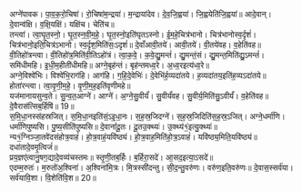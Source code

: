 

  
अग्ने॑पावक। पा॒व॒क॒रो॒चिषा॑। रो॒चिषा॑म॒न्द्रया॑। म॒न्द्राया॑देव। दे॒व॒जि॒ह्वया॑। जि॒ह्वयेति॑जि॒ह्वया॑॥ आदे॒वान्। दे॒वान्व॑क्षि। व॒क्षि॒यक्षि॑। यक्षि॑च। चेति॑च॥  
तन्त्वा॑। त्वा॒घृ॒त॒स्नो॒। घृ॒त॒स्न॒वी॒म॒हे॒। घृ॒त॒स्नो॒इति॑घृतऽस्नो। ई॒म॒हे॒चित्र॑भानो। चित्र॑भानोस्व॒र्दृशं॑। चित्र॑भानो॒इति॒चित्र॑ऽभानो। स्व॒र्दृश॒मिति॑सः॒ऽदृशं॑॥ दे॒वाँआवी॒तये॑। आवी॒तये॑। वी॒तये॑वह। व॒हेति॑वह॥  
वी॒तिहो॑त्रन्त्वा। वी॒तिहो॑त्र॒मिति॑वी॒तिऽहो॑त्रं। त्वा॒क॒वे॒। क॒वे॒द्यु॒मन्तं॑। द्यु॒मन्तं॒सं। द्यु॒मन्त॒मिति॑द्यु॒ऽमन्तं॑। समि॑धीमहि। इ॒धी॒म॒हीती॑धीमहि॥ अग्ने॒बृह॑न्तं। बृह॑न्तमध्व॒रे। अ॒ध्व॒रइत्य॑ध्व॒रे॥  
अग्ने॒विश्वे॑भिः। विश्वे॑भि॒राग॑हि। आग॑हि। ग॒हि॒दे॒वेभिः॑। दे॒वेभि॑र्ह॒व्यदा॑तये। ह॒व्यदा॑तय॒इति॑ह॒व्यऽदा॑तये॥ होता॑रन्त्वा। त्वा॒वृ॒णी॒म॒हे॒। वृ॒णी॒म॒ह॒इति॑वृणीमहे॥  
यज॑मानायसुन्व॒ते। सु॒न्व॒त॒आग्ने॑। आग्ने॑। अ॒ग्ने॒सु॒वीर्यं॑। सु॒वीर्यं॑वह। सु॒वीर्य॒मिति॑सु॒ऽवीर्यं॑। व॒हेति॑वह॥ दे॒वैरास॑त्सिब॒र्हिषि॑॥ 19॥  
स॒मि॒धा॒नस्स॑हस्रजित्। स॒मि॒धा॒नइति॑सं॒ऽइ॒धा॒नः। स॒ह॒स्र॒जिदग्ने॑। स॒ह॒स्र॒जिदिति॑स॒ह॒स्र॒ऽजित्। अग्ने॒धर्मा॑णि। धर्मा॑णिपुष्यसि। पु॒ष्य॒सीति॑पुष्यसि॥ दे॒वानां॑दू॒तः। दू॒तउ॒क्थ्यः॑। उ॒क्थ्य॑१॒॑इत्यु॒क्थ्यः॑॥  
न्य१॒॑ग्निञ्जा॒तवे॑दसंहोत्र॒वाहं॑। हो॒त्र॒वाहं॒यवि॑ष्ठ्यं। हो॒त्र॒वाह॒मिति॑हो॒त्र॒ऽवाहं॑। यवि॑ष्ठ्य॒मिति॒यवि॑ष्ठ्यं॥ दधा॑तादे॒वमृ॒त्विजं॑॥  
प्रय॒ज्ञए॑त्वानु॒षग॒द्यादे॒वव्य॑चस्तमः॥ स्तृ॒णी॒तब॒र्हिः। ब॒र्हिरा॒सदे॑। आ॒सद॒इत्या॒ऽसदे॑॥  
एदम्म॒रुतः॑। म॒रुतो॑अ॒श्विना॑। अ॒श्विना॑मि॒त्रः। मि॒त्रस्सी॑दन्तु। सी॒द॒न्तु॒वरु॑णः। वरु॑ण॒इति॒वरु॑णः॥ दे॒वास॒स्सर्व॑या। सर्व॑यावि॒शा। वि॒शेति॑वि॒श॥ 20॥  
